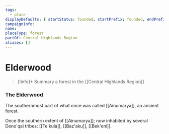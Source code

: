 ```yaml
---
tags:
  - place
displayDefaults: { startStatus: founded, startPrefix: founded, endPrefix: destroyed, endStatus: destroyed, definiteArticle: the }
campaignInfo: 
name: 
placeType: forest
partOf: Central Highlands Region
aliases: []
---
```

# Elderwood
>[!info]+ Summary
> a forest in the [[Central Highlands Region]]

### The Elderwood

The southernmost part of what once was called [[Ainumarya]], an ancient forest. 

Once the southern extent of [[Ainumarya]]; now inhabited by several Deno'qai tribes: [[Te'kula]], [[Baz'aku]], [[Bek'eni]].





